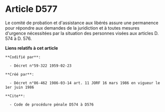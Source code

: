 # Article D577

Le comité de probation et d'assistance aux libérés assure une permanence pour répondre aux demandes de la juridiction et à
toutes mesures d'urgence nécessitées par la situation des personnes visées aux articles D. 574 à D. 576.

**Liens relatifs à cet article**

	**Codifié par**:

	  - Décret n°59-322 1959-02-23

	**Créé par**:

	  - Décret n°86-462 1986-03-14 art. 11 JORF 16 mars 1986 en vigueur le 1er juin 1986

	**Cite**:

	  - Code de procédure pénale D574 à D576
